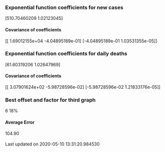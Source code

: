 <h3>Exponential function coefficients for new cases</h3>
[510.70460209   1.02123045]
<h4>Covariance of coefficients</h4>
[[ 1.69012155e+04 -4.04895189e-01]
 [-4.04895189e-01  1.03531355e-05]]
<h3>Exponential function coefficients for daily deaths</h3>
[61.60319206  1.02647969]
<h4>Covariance of coefficients</h4>
[[ 3.07901624e+02 -5.98728596e-02]
 [-5.98728596e-02  1.21833176e-05]] <br/>
<h3>Best offset and factor for third graph</h3>
6 18%
<h4>Average Error</h4>
104.90
<br /><br />Last updated on 2020-05-10 13:31:20.984530
